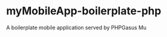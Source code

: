myMobileApp-boilerplate-php
===================================

A boilerplate mobile application served by PHPGasus Mu
